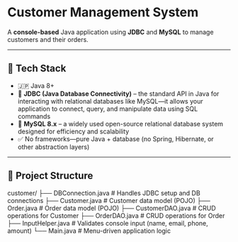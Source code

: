 # Customer Management System

A **console-based** Java application using **JDBC** and **MySQL** to manage customers and their orders.

---

## 🚀 Tech Stack
- 🇯🇵 Java 8+  
- 🔗 **JDBC (Java Database Connectivity)** – the standard API in Java for interacting with relational databases like MySQL—it allows your application to connect, query, and manipulate data using SQL commands  
- 🐬 **MySQL 8.x** – a widely used open-source relational database system designed for efficiency and scalability   
- ✅ No frameworks—pure Java + database (no Spring, Hibernate, or other abstraction layers)

---

## 📂 Project Structure

customer/
├── DBConnection.java # Handles JDBC setup and DB connections
├── Customer.java # Customer data model (POJO)
├── Order.java # Order data model (POJO)
├── CustomerDAO.java # CRUD operations for Customer
├── OrderDAO.java # CRUD operations for Order
├── InputHelper.java # Validates console input (name, email, phone, amount)
└── Main.java # Menu-driven application logic
